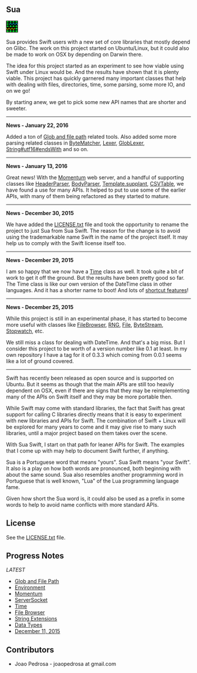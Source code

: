 Sua
---

![Sua Logo](docs/images/sua_logo.png)

Sua provides Swift users with a new set of core libraries that mostly depend on
Glibc. The work on this project started on Ubuntu/Linux, but it could also be
made to work on OSX by depending on Darwin there.

The idea for this project started as an experiment to see how viable using Swift
under Linux would be. And the results have shown that it is plenty viable. This
project has quickly garnered many important classes that help with dealing with
files, directories, time, some parsing, some more IO, and on we go!

By starting anew, we get to pick some new API names that are shorter and
sweeter.

----------

**News - January 22, 2016**

Added a ton of [Glob and file path](docs/Glob.md) related tools. Also added some
more parsing related classes in [ByteMatcher](Sources/byte_matcher.swift),
[Lexer](Sources/lexer.swift), [GlobLexer](Sources/glob.swift),
[String#utf16#endsWith](Sources/string.swift#200) and so on.

----------

**News - January 13, 2016**

Great news! With the [Momentum](docs/Momentum.md) web server, and a handful of
supporting classes like [HeaderParser](Sources/header_parser.swift),
[BodyParser](Sources/body_parser.swift),
[Template.supplant](Sources/template.swift),
[CSVTable](Sources/csv_table.swift), we have found a use for many APIs.
It helped to put to use some of the earlier APIs, with many of them being
refactored as they started to mature.

----------

**News - December 30, 2015**

We have added the [LICENSE.txt](LICENSE.txt) file and took the opportunity to
rename the project to just Sua from Sua Swift. The reason for the change is
to avoid using the trademarkable name Swift in the name of the project itself.
It may help us to comply with the Swift license itself too.

----------

**News - December 29, 2015**

I am so happy that we now have a [Time](Sources/time.swift) class as well. It
took quite a bit of work to get it off the ground. But the results have been
pretty good so far. The Time class is like our own version of the DateTime class
in other languages. And it has a shorter name to boot! And lots of
[shortcut features](docs/Time.md)!

----------

**News - December 25, 2015**

While this project is still in an experimental phase, it has started to become
more useful with classes like [FileBrowser](Sources/file_browser.swift),
[RNG](Sources/rng.swift), [File](Sources/file.swift),
[ByteStream](Sources/byte_stream.swift), [Stopwatch](Sources/tick.swift),
etc.

We still miss a class for dealing with DateTime. And that's a big miss. But I
consider this project to be worth of a version number like 0.1 at least. In my
own repository I have a tag for it of 0.3.3 which coming from 0.0.1 seems like
a lot of ground covered.

----------

Swift has recently been released as open source and is supported on Ubuntu. But
it seems as though that the main APIs are still too heavily dependent on OSX,
even if there are signs that they may be reimplementing many of the APIs on
Swift itself and they may be more portable then.

While Swift may come with standard libraries, the fact that Swift has great
support for calling C libraries directly means that it is easy to experiment
with new libraries and APIs for Swift. The combination of Swift + Linux will
be explored for many years to come and it may give rise to many such libraries,
until a major project based on them takes over the scene.

With Sua Swift, I start on that path for leaner APIs for Swift. The examples
that I come up with may help to document Swift further, if anything.

Sua is a Portuguese word that means "yours". Sua Swift means "your Swift". It
also is a play on how both words are pronounced, both beginning with about the
same sound. Sua also resembles another programming word in Portuguese that is
well known, "Lua" of the Lua programming language fame.

Given how short the Sua word is, it could also be used as a prefix in some words
to help to avoid name conflicts with more standard APIs.

License
-------

See the [LICENSE.txt](LICENSE.txt) file.

Progress Notes
--------------
*LATEST*

* [Glob and File Path](docs/Glob.md)
* [Environment](docs/Environment.md)
* [Momentum](docs/Momentum.md)
* [ServerSocket](docs/ServerSocket.md)
* [Time](docs/Time.md)
* [File Browser](docs/File_Browser.md)
* [String Extensions](docs/String_Extensions.md)
* [Data Types](docs/Data_Types.md)
* [December 11, 2015](docs/Progress_Notes_December_11_2015.md)

Contributors
------------

* Joao Pedrosa - joaopedrosa at gmail.com
